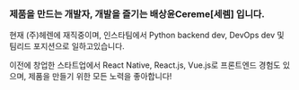 ### 제품을 만드는 개발자, 개발을 즐기는 배상윤Cereme[세렘] 입니다.
현재 (주)헤렌에 재직중이며, 인스타팀에서 Python backend dev, DevOps dev 및 팀리드 포지션으로 일하고있습니다.

이전에 창업한 스타트업에서 React Native, React.js, Vue.js로 프론트엔드 경험도 있으며, 제품을 만들기 위한 모든 노력을 좋아합니다!
